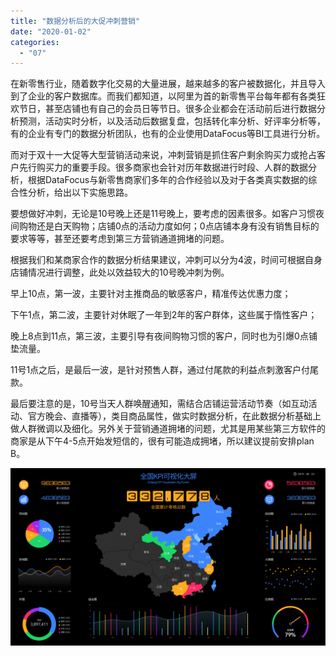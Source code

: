 ```yaml
---
title: "数据分析后的大促冲刺营销"
date: "2020-01-02"
categories: 
  - "07"
---
```


在新零售行业，随着数字化交易的大量进展，越来越多的客户被数据化，并且导入到了企业的客户数据库。而我们都知道，以阿里为首的新零售平台每年都有各类狂欢节日，甚至店铺也有自己的会员日等节日。很多企业都会在活动前后进行数据分析预测，活动实时分析，以及活动后数据复盘，包括转化率分析、好评率分析等，有的企业有专门的数据分析团队，也有的企业使用DataFocus等BI工具进行分析。

而对于双十一大促等大型营销活动来说，冲刺营销是抓住客户剩余购买力或抢占客户先行购买力的重要手段。很多商家也会针对历年数据进行时段、人群的数据分析，根据DataFocus与新零售商家们多年的合作经验以及对于各类真实数据的综合性分析，给出以下实施思路。

要想做好冲刺，无论是10号晚上还是11号晚上，要考虑的因素很多。如客户习惯夜间购物还是白天购物；店铺0点的活动力度如何；0点店铺本身有没有销售目标的要求等等，甚至还要考虑到第三方营销通道拥堵的问题。

根据我们和某商家合作的数据分析结果建议，冲刺可以分为4波，时间可根据自身店铺情况进行调整，此处以效益较大的10号晚冲刺为例。

早上10点，第一波，主要针对主推商品的敏感客户，精准传达优惠力度；

下午1点，第二波，主要针对休眠了一年到2年的客户群体，这些属于惰性客户；

晚上8点到11点，第三波，主要引导有夜间购物习惯的客户，同时也为引爆0点铺垫流量。

11号1点之后，是最后一波，是针对预售人群，通过付尾款的利益点刺激客户付尾款。

最后要注意的是，10号当天人群唤醒通知，需结合店铺运营活动节奏（如互动活动、官方晚会、直播等），类目商品属性，做实时数据分析，在此数据分析基础上做人群微调以及细化。另外关于营销通道拥堵的问题，尤其是用某些第三方软件的商家是从下午4-5点开始发短信的，很有可能造成拥堵，所以建议提前安排plan B。

![](images/可视化大屏-11-1024x576.png)
